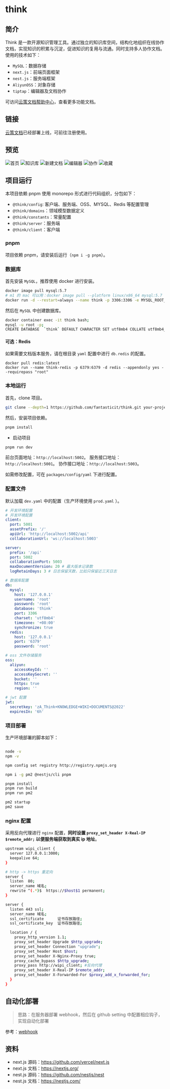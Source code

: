 # think

## 简介

Think 是一款开源知识管理工具。通过独立的知识库空间，结构化地组织在线协作文档，实现知识的积累与沉淀，促进知识的复用与流通。同时支持多人协作文档。使用的技术如下：

- `MySQL`：数据存储
- `next.js`：前端页面框架
- `nest.js`：服务端框架
- `AliyunOSS`：对象存储
- `tiptap`：编辑器及文档协作

可访问[云策文档帮助中心](https://think.codingit.cn/share/wiki/eb520cdf-aa4b-4af2-ae4a-7140e21403ab)，查看更多功能文档。

## 链接

[云策文档](https://think.codingit.cn)已经部署上线，可前往注册使用。

## 预览

![首页](http://wipi.oss-cn-shanghai.aliyuncs.com/2022-02-20/YN67GM4VQMBTZFZ88TYOZX/image.png)
![知识库](http://wipi.oss-cn-shanghai.aliyuncs.com/2022-02-20/YN67GM4VQMBTZFZ88TYP8X/image.png)
![新建文档](http://wipi.oss-cn-shanghai.aliyuncs.com/2022-02-20/YN67GM4VQMBTZFZ88TYPQX/image.png)
![编辑器](http://wipi.oss-cn-shanghai.aliyuncs.com/2022-02-20/YN67GM4VQMBTZFZ88TYPZX/image.png)
![协作](http://wipi.oss-cn-shanghai.aliyuncs.com/2022-02-20/YN67GM4VQMBTZFZ88TYQ8X/image.png)
![收藏](http://wipi.oss-cn-shanghai.aliyuncs.com/2022-02-20/YN67GM4VQMBTZFZ88TYPHX/image.png)

## 项目运行

本项目依赖 pnpm 使用 monorepo 形式进行代码组织，分包如下：

- `@think/config`: 客户端、服务端、OSS、MYSQL、Redis 等配置管理
- `@think/domains`：领域模型数据定义
- `@think/constants`：常量配置
- `@think/server`：服务端
- `@think/client`：客户端

### pnpm

项目依赖 pnpm，请安装后运行（`npm i -g pnpm`）。

### 数据库

首先安装 `MySQL`，推荐使用 docker 进行安装。

```bash
docker image pull mysql:5.7
# m1 的 mac 可以用：docker image pull --platform linux/x86_64 mysql:5.7
docker run -d --restart=always --name think -p 3306:3306 -e MYSQL_ROOT_PASSWORD=root mysql:5.7
```

然后在 `MySQL` 中创建数据库。

```bash
docker container exec -it think bash;
mysql -u root -p;
CREATE DATABASE  `think` DEFAULT CHARACTER SET utf8mb4 COLLATE utf8mb4_unicode_ci;
```

#### 可选：Redis

如果需要文档版本服务，请在根目录 `yaml` 配置中进行 `db.redis` 的配置。

```
docker pull redis:latest
docker run --name think-redis -p 6379:6379 -d redis --appendonly yes --requirepass "root"
```

### 本地运行

首先，clone 项目。

```bash
git clone --depth=1 https://github.com/fantasticit/think.git your-project-name
```

然后，安装项目依赖。

```bash
pnpm install
```

- 启动项目

```bash
pnpm run dev
```

前台页面地址：`http://localhost:5002`。
服务接口地址：`http://localhost:5001`。
协作接口地址：`http://localhost:5003`。

如需修改配置，可在 `packages/config/yaml` 下进行配置。

### 配置文件

默认加载 `dev.yaml` 中的配置（生产环境使用 `prod.yaml` ）。

```yaml
# 开发环境配置
# 开发环境配置
client:
  port: 5001
  assetPrefix: '/'
  apiUrl: 'http://localhost:5002/api'
  collaborationUrl: 'ws://localhost:5003'

server:
  prefix: '/api'
  port: 5002
  collaborationPort: 5003
  maxDocumentVersion: 20 # 最大版本记录数
  logRetainDays: 3 # 日志保留天数，比如只保留近三天日志

# 数据库配置
db:
  mysql:
    host: '127.0.0.1'
    username: 'root'
    password: 'root'
    database: 'think'
    port: 3306
    charset: 'utf8mb4'
    timezone: '+08:00'
    synchronize: true
  redis:
    host: '127.0.0.1'
    port: '6379'
    password: 'root'

# oss 文件存储服务
oss:
  aliyun:
    accessKeyId: ''
    accessKeySecret: ''
    bucket: ''
    https: true
    region: ''

# jwt 配置
jwt:
  secretkey: 'zA_Think+KNOWLEDGE+WIKI+DOCUMENTS@2022'
  expiresIn: '6h'
```

### 项目部署

生产环境部署的脚本如下：

```bash

node -v
npm -v

npm config set registry http://registry.npmjs.org

npm i -g pm2 @nestjs/cli pnpm

pnpm install
pnpm run build
pnpm run pm2

pm2 startup
pm2 save
```

### nginx 配置

采用反向代理进行 `nginx` 配置，**同时设置 `proxy_set_header X-Real-IP $remote_addr;` 以便服务端获取到真实 ip 地址**。

```bash
upstream wipi_client {
  server 127.0.0.1:3000;
  keepalive 64;
}

# http -> https 重定向
server {
  listen  80;
  server_name 域名;
  rewrite ^(.*)$  https://$host$1 permanent;
}

server {
  listen 443 ssl;
  server_name 域名;
  ssl_certificate      证书存放路径;
  ssl_certificate_key  证书存放路径;

  location / {
    proxy_http_version 1.1;
    proxy_set_header Upgrade $http_upgrade;
    proxy_set_header Connection "upgrade";
    proxy_set_header Host $host;
    proxy_set_header X-Nginx-Proxy true;
    proxy_cache_bypass $http_upgrade;
    proxy_pass http://wipi_client; #反向代理
    proxy_set_header X-Real-IP $remote_addr;
    proxy_set_header X-Forwarded-For $proxy_add_x_forwarded_for;
  }
}
```

## 自动化部署

> 思路：在服务器部署 webhook，然后在 github setting 中配置相应钩子，实现自动化部署

参考：[webhook](https://github.com/adnanh/webhook/blob/master/docs/Hook-Examples.md#incoming-github-webhook)

## 资料

- next.js 源码：https://github.com/vercel/next.js
- next.js 文档：https://nextjs.org/
- nest.js 源码：https://github.com/nestjs/nest
- nest.js 文档：https://nestjs.com/
